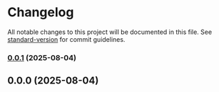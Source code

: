 # Changelog

All notable changes to this project will be documented in this file. See [standard-version](https://github.com/conventional-changelog/standard-version) for commit guidelines.

### [0.0.1](https://github.com/grupotecun-citec-wbeto/portal-tectrack-vite/compare/v0.0.0...v0.0.1) (2025-08-04)

## 0.0.0 (2025-08-04)
